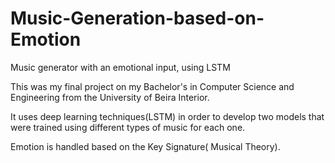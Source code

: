 # Music-Generation-based-on-Emotion
Music generator with an emotional input, using LSTM


This was my final project on my Bachelor's in Computer Science and Engineering from the University of Beira Interior.

It uses deep learning techniques(LSTM) in order to develop two models that were trained using different types of music for each one.

Emotion is handled based on the Key Signature( Musical Theory).
